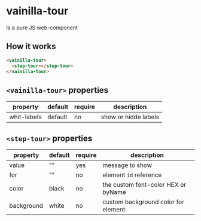 # vainilla-tour
Is a pure JS web-component

## How it works

```html
<vainilla-tour>
  <step-tour></step-tour>
</vainilla-tour>
```
## `<vainilla-tour>` properties
|property   | default | require  |  description |
|---|---|---|---|
|whit-labels   | default | no  |  show or hidde labels |


## `<step-tour>` properties

|property   | default | require  |  description |
|---|---|---|---|
| value | ""  | yes  | message to show  |
| for | ""  | no  | element `id` reference  |
| color  |  black | no  | the custom font-color HEX or byName |
| background  | white  | no   | custom background color for element  |
